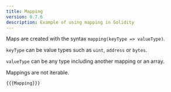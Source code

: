 ```yaml
---
title: Mapping
version: 0.7.6
description: Example of using mapping in Solidity
---
```


Maps are created with the syntax `mapping(keyType => valueType)`.

`keyType` can be value types such as `uint`, `address` or `bytes`.

`valueType` can be any type including another mapping or an array.

Mappings are not iterable.

```solidity
{{{Mapping}}}
```
